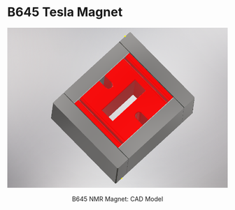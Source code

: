 # B645 Tesla Magnet

<p align="center">
<img src="magnet645.PNG" width="700"/>
</p>
<p align="center">
B645 NMR Magnet: CAD Model
</p>
